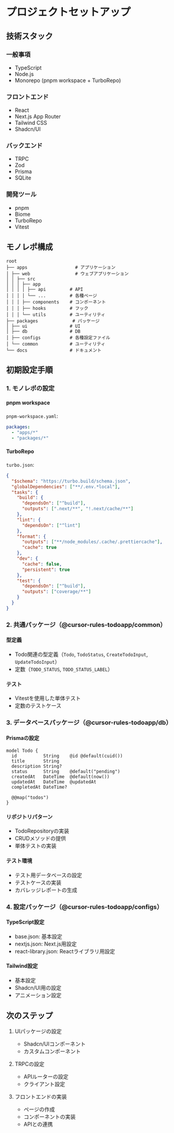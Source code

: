 # プロジェクトセットアップ

## 技術スタック

### 一般事項
- TypeScript
- Node.js
- Monorepo (pnpm workspace + TurboRepo)

### フロントエンド
- React
- Next.js App Router
- Tailwind CSS
- Shadcn/UI

### バックエンド
- TRPC
- Zod
- Prisma
- SQLite

### 開発ツール
- pnpm
- Biome
- TurboRepo
- Vitest

## モノレポ構成

```
root
├── apps                  # アプリケーション
│ ├── web                 # ウェブアプリケーション
│ │ ├── src
│ │ │ ├── app
│ │ │ │ ├── api         # API
│ │ │ │ └── ...         # 各種ページ
│ │ │ ├── components    # コンポーネント
│ │ │ ├── hooks         # フック
│ │ │ └── utils         # ユーティリティ
├── packages             # パッケージ
│ ├── ui                # UI
│ ├── db                # DB
│ ├── configs           # 各種設定ファイル
│ └── common            # ユーティリティ
└── docs                # ドキュメント
```

## 初期設定手順

### 1. モノレポの設定

#### pnpm workspace
`pnpm-workspace.yaml`:
```yaml
packages:
  - "apps/*"
  - "packages/*"
```

#### TurboRepo
`turbo.json`:
```json
{
  "$schema": "https://turbo.build/schema.json",
  "globalDependencies": ["**/.env.*local"],
  "tasks": {
    "build": {
      "dependsOn": ["^build"],
      "outputs": [".next/**", "!.next/cache/**"]
    },
    "lint": {
      "dependsOn": ["^lint"]
    },
    "format": {
      "outputs": ["**/node_modules/.cache/.prettiercache"],
      "cache": true
    },
    "dev": {
      "cache": false,
      "persistent": true
    },
    "test": {
      "dependsOn": ["^build"],
      "outputs": ["coverage/**"]
    }
  }
}
```

### 2. 共通パッケージ（@cursor-rules-todoapp/common）

#### 型定義
- Todo関連の型定義（`Todo`, `TodoStatus`, `CreateTodoInput`, `UpdateTodoInput`）
- 定数（`TODO_STATUS`, `TODO_STATUS_LABEL`）

#### テスト
- Vitestを使用した単体テスト
- 定数のテストケース

### 3. データベースパッケージ（@cursor-rules-todoapp/db）

#### Prismaの設定
```prisma
model Todo {
  id          String    @id @default(cuid())
  title       String
  description String?
  status      String    @default("pending")
  createdAt   DateTime  @default(now())
  updatedAt   DateTime  @updatedAt
  completedAt DateTime?

  @@map("todos")
}
```

#### リポジトリパターン
- TodoRepositoryの実装
- CRUDメソッドの提供
- 単体テストの実装

#### テスト環境
- テスト用データベースの設定
- テストケースの実装
- カバレッジレポートの生成

### 4. 設定パッケージ（@cursor-rules-todoapp/configs）

#### TypeScript設定
- base.json: 基本設定
- nextjs.json: Next.js用設定
- react-library.json: Reactライブラリ用設定

#### Tailwind設定
- 基本設定
- Shadcn/UI用の設定
- アニメーション設定

## 次のステップ

1. UIパッケージの設定
   - Shadcn/UIコンポーネント
   - カスタムコンポーネント

2. TRPCの設定
   - APIルーターの設定
   - クライアント設定

3. フロントエンドの実装
   - ページの作成
   - コンポーネントの実装
   - APIとの連携 